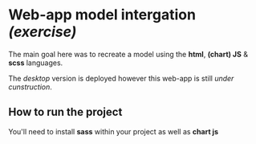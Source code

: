 # Web-app model intergation *(exercise)*

The main goal here was to recreate a model using the __html__, __(chart) JS__ & __scss__ languages.

The *desktop* version is deployed however this web-app is still *under cunstruction*.

## How to run the project

You'll need to install **sass** within your project as well as **chart js**
